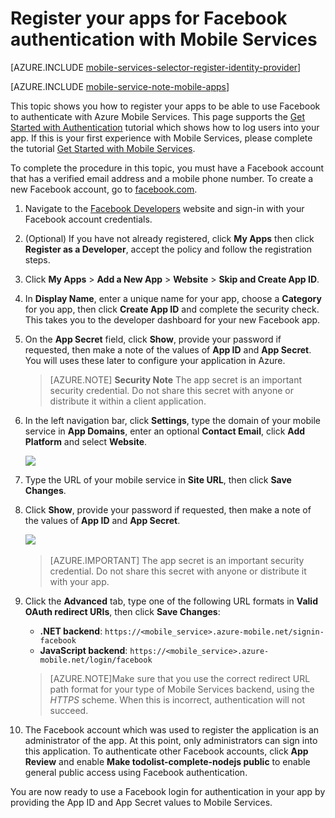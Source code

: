 <properties
	pageTitle="Register for Facebook authentication | Azure Mobile Services"
	description="Learn how to use Facebook authentication in your Azure Mobile Services app."
	services="mobile-services"
	documentationCenter=""
	authors="ggailey777"
	manager="dwrede"
	editor=""/>

<tags
	ms.service="mobile-services"
	ms.workload="mobile"
	ms.tgt_pltfrm="na"
	ms.devlang="multiple"
	ms.topic="article"
	ms.date="07/21/2016"
	ms.author="glenga"/>

# Register your apps for Facebook authentication with Mobile Services

[AZURE.INCLUDE [mobile-services-selector-register-identity-provider](../../includes/mobile-services-selector-register-identity-provider.md)]
&nbsp;


[AZURE.INCLUDE [mobile-service-note-mobile-apps](../../includes/mobile-services-note-mobile-apps.md)]

This topic shows you how to register your apps to be able to use Facebook to authenticate with Azure Mobile Services. This page supports the [Get Started with Authentication](mobile-services-ios-get-started-users.md) tutorial which shows how to log users into your app. If this is your first experience with Mobile Services, please complete the tutorial [Get Started with Mobile Services](mobile-services-ios-get-started.md).

To complete the procedure in this topic, you must have a Facebook account that has a verified email address and a mobile phone number. To create a new Facebook account, go to [facebook.com](http://go.microsoft.com/fwlink/p/?LinkId=268285).

1. Navigate to the [Facebook Developers](http://go.microsoft.com/fwlink/p/?LinkId=268285) website and sign-in with your Facebook account credentials.

2. (Optional) If you have not already registered, click **My Apps** then click **Register as a Developer**, accept the policy and follow the registration steps.

3. Click **My Apps** > **Add a New App** > **Website** > **Skip and Create App ID**. 

4. In **Display Name**, enter a unique name for your app, choose a **Category** for you app, then click **Create App ID** and complete the security check. This takes you to the developer dashboard for your new Facebook app.

5. On the **App Secret** field, click **Show**, provide your password if requested, then make a note of the values of **App ID** and **App Secret**. You will uses these later to configure your application in Azure.

	> [AZURE.NOTE] **Security Note**
	The app secret is an important security credential. Do not share this secret with anyone or distribute it within a client application.

5. In the left navigation bar, click **Settings**, type the domain of your mobile service in **App Domains**, enter an optional **Contact Email**, click **Add Platform** and select **Website**.

   	![][3]

6. Type the URL of your mobile service in **Site URL**, then click **Save Changes**.

7. Click **Show**, provide your password if requested, then make a note of the values of **App ID** and **App Secret**.

   	![][5]
	&nbsp;

    >[AZURE.IMPORTANT] The app secret is an important security credential. Do not share this secret with anyone or distribute it with your app.
	&nbsp;

8. Click the **Advanced** tab, type one of the following URL formats in **Valid OAuth redirect URIs**, then click **Save Changes**:

	+ **.NET backend**: `https://<mobile_service>.azure-mobile.net/signin-facebook`
	+ **JavaScript backend**: `https://<mobile_service>.azure-mobile.net/login/facebook`

	 >[AZURE.NOTE]Make sure that you use the correct redirect URL path format for your type of Mobile Services backend, using the *HTTPS* scheme. When this is incorrect, authentication will not succeed.


12. The Facebook account which was used to register the application is an administrator of the app. At this point, only administrators can sign into this application. To authenticate other Facebook accounts, click **App Review** and enable **Make todolist-complete-nodejs public** to enable general public access using Facebook authentication.

You are now ready to use a Facebook login for authentication in your app by providing the App ID and App Secret values to Mobile Services.

<!-- Anchors. -->

<!-- Images. -->
[3]: ./media/mobile-services-how-to-register-facebook-authentication/mobile-services-facebook-configure-app.png
[5]: ./media/mobile-services-how-to-register-facebook-authentication/mobile-services-facebook-completed.png

<!-- URLs. -->
[Facebook Developers]: http://go.microsoft.com/fwlink/p/?LinkId=268286
[Get started with authentication]: /develop/mobile/tutorials/get-started-with-users-dotnet/
[Azure Mobile Services]: http://azure.microsoft.com/services/mobile-services/
